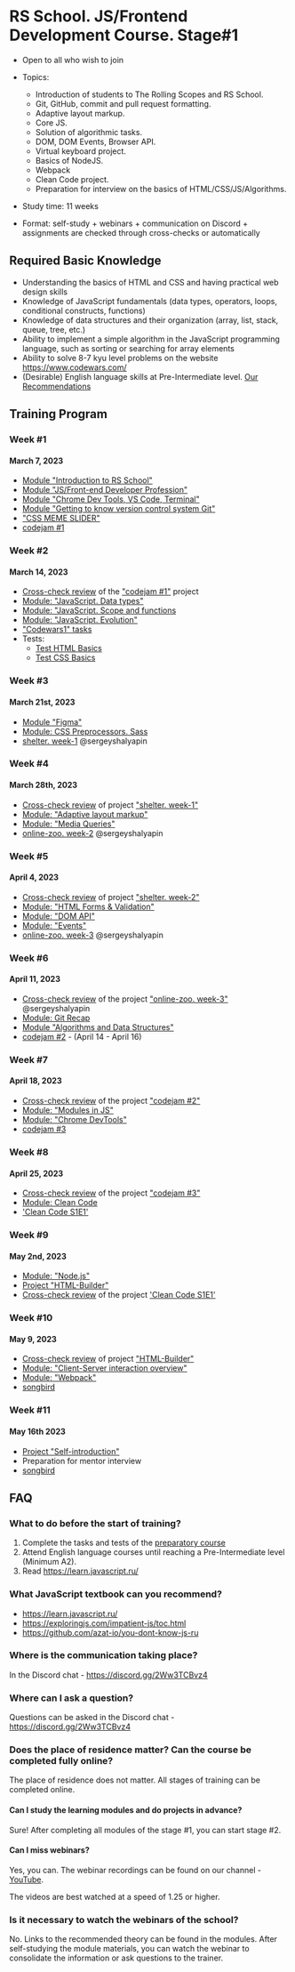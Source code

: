 # RS School. JS/Frontend Development Course. Stage#1
- Open to all who wish to join
- Topics:
    - Introduction of students to The Rolling Scopes and RS School.
    - Git, GitHub, commit and pull request formatting.
    - Adaptive layout markup.
    - Core JS.
    - Solution of algorithmic tasks.
    - DOM, DOM Events, Browser API.
    - Virtual keyboard project.
    - Basics of NodeJS.
    - Webpack
    - Clean Code project.
    - Preparation for interview on the basics of HTML/CSS/JS/Algorithms.

- Study time: 11 weeks
- Format: self-study + webinars + communication on Discord + assignments are checked through cross-checks or automatically


## Required Basic Knowledge
- Understanding the basics of HTML and CSS and having practical web design skills
- Knowledge of JavaScript fundamentals (data types, operators, loops, conditional constructs, functions)
- Knowledge of data structures and their organization (array, list, stack, queue, tree, etc.)
- Ability to implement a simple algorithm in the JavaScript programming language, such as sorting or searching for array elements
- Ability to solve 8-7 kyu level problems on the website https://www.codewars.com/
- (Desirable) English language skills at Pre-Intermediate level. [Our Recommendations](https://github.com/rolling-scopes-school/tasks/blob/master/tasks/materials/english.md)

## Training Program

### Week #1
#### March 7, 2023
- [Module "Introduction to RS School"](modules/rs-school-intro/)
- [Module "JS/Front-end Developer Profession"](modules/js-fe-developer/)
- [Module "Chrome Dev Tools, VS Code, Terminal"](modules/basic-tools/)
- [Module "Getting to know version control system Git"](modules/git/)
- ["CSS MEME SLIDER"](..tasks/css-meme-slider/README.md)
- [codejam #1](../tasks/)

### Week #2
#### March 14, 2023
- [Cross-check review](https://docs.app.rs.school/#/platform/cross-check-flow) of the ["codejam #1"](../tasks/) project
- [Module: "JavaScript. Data types"](modules/js-basics/)
- [Module: "JavaScript. Scope and functions](modules/functions/) 
- [Module: "JavaScript. Evolution"](modules/js-evolution/)
- ["Codewars1" tasks](../tasks/codewars/Codewars1-2022Q3.md)
- Tests:
    - [Test HTML Basics](../stage0/modules/html-basics/)
    - [Test CSS Basics](../stage0/modules/css-basics/)

### Week #3
#### March 21st, 2023
- [Module "Figma"](./modules/figma/)
- [Module: CSS Preprocessors. Sass](modules/sass/)
- [shelter. week-1](stream1/shelter#неделя-1) @sergeyshalyapin

### Week #4
#### March 28th, 2023
- [Cross-check review](https://docs.app.rs.school/#/platform/cross-check-flow) of project ["shelter. week-1"](stream1/shelter#порядок-оценки-cross-check-неделя-1)
- [Module: "Adaptive layout markup"](modules/responsive-web-design/)
- [Module: "Media Queries"](modules/media-queries/)
- [online-zoo. week-2](stream1/shelter#неделя-2) @sergeyshalyapin

### Week #5
#### April 4, 2023
- [Cross-check review](https://docs.app.rs.school/#/platform/cross-check-flow) of project ["shelter. week-2"](stream1/shelter#порядок-оценки-cross-check-неделя-2)
- [Module: "HTML Forms & Validation"](modules/html-form/)
- [Module: "DOM API"](modules/dom-api/)
- [Module: "Events"](modules/events/)
- [online-zoo. week-3](stream1/shelter#неделя-3) @sergeyshalyapin

### Week #6
#### April 11, 2023
- [Cross-check review](https://docs.app.rs.school/#/platform/cross-check-flow) of the project ["online-zoo. week-3"](stream1/shelter#порядок-оценки-cross-check-неделя-3) @sergeyshalyapin
- [Module: Git Recap](modules/git-recap/)
- [Module "Algorithms and Data Structures"](modules/data-structures/)
- [codejam #2](../tasks/) - (April 14 - April 16)


### Week #7
#### April 18, 2023
- [Cross-check review](https://docs.app.rs.school/#/platform/cross-check-flow) of the project ["codejam #2"](../tasks/)
- [Module: "Modules in JS"](modules/modules-in-js/)
- [Module: "Chrome DevTools"](modules/chrome-devtools/)
- [codejam #3](../tasks/)

### Week #8
#### April 25, 2023
- [Cross-check review](https://docs.app.rs.school/#/platform/cross-check-flow) of the project ["codejam #3"](../tasks/)
- [Module: Clean Code](modules/clean-code/)
- ['Clean Code S1E1'](modules/clean-code/clean-code-s1e1.md)


### Week #9
#### May 2nd, 2023
- [Module: "Node.js"](modules/node-materials/)
- [Project "HTML-Builder"](modules/html-builder/)
- [Cross-check review](https://docs.app.rs.school/#/platform/cross-check-flow) of the project ['Clean Code S1E1'](modules/clean-code/clean-code-s1e1.md)


### Week #10
#### May 9, 2023
- [Cross-check review](https://docs.app.rs.school/#/platform/cross-check-flow) of project ["HTML-Builder"](modules/html-builder/)
- [Module: "Client-Server interaction overview"](https://github.com/rolling-scopes-school/tasks/tree/master/stage1/modules/client-server)
- [Module: "Webpack"](modules/webpack/)
- [songbird](../tasks/songbird/songbird-2022q3.md)

### Week #11
#### May 16th 2023
- [Project "Self-introduction"](modules/self-introduction/)
- Preparation for mentor interview
- [songbird](../tasks/songbird/songbird-2022q3.md)


## FAQ
### What to do before the start of training?
1. Complete the tasks and tests of the [preparatory course](../stage0/)
2. Attend English language courses until reaching a Pre-Intermediate level (Minimum A2).
3. Read https://learn.javascript.ru/

### What JavaScript textbook can you recommend?
- https://learn.javascript.ru/
- https://exploringjs.com/impatient-js/toc.html
- https://github.com/azat-io/you-dont-know-js-ru

### Where is the communication taking place?
In the Discord chat - https://discord.gg/2Ww3TCBvz4

### Where can I ask a question?
Questions can be asked in the Discord chat - https://discord.gg/2Ww3TCBvz4

### Does the place of residence matter? Can the course be completed fully online?
The place of residence does not matter. All stages of training can be completed online.

#### Can I study the learning modules and do projects in advance?
Sure! After completing all modules of the stage #1, you can start stage #2.

#### Can I miss webinars?
Yes, you can. The webinar recordings can be found on our channel - [YouTube](https://youtube.com/c/rollingscopesschool).

The videos are best watched at a speed of 1.25 or higher.

### Is it necessary to watch the webinars of the school?
No. Links to the recommended theory can be found in the modules. After self-studying the module materials, you can watch the webinar to consolidate the information or ask questions to the trainer.


 


